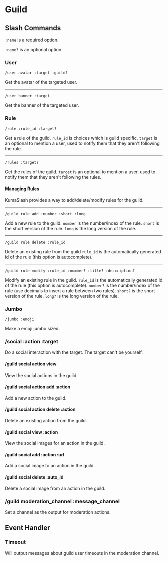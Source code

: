 # Guild

## Slash Commands

`:name` is a required option.

`:name?` is an optional option.

### User

```
/user avatar :target :guild?
```

Get the avatar of the targeted user.

---

```
/user banner :target
```

Get the banner of the targeted user.

### Rule

```
/rule :rule_id :target?
```

Get a rule of the guild.
`rule_id` is choices which is guild specific.
`target` is an optional to mention a user, used to notify them that they aren't following the rule.

---

```
/rules :target?
```

Get the rules of the guild.
`target` is an optional to mention a user, used to notify them that they aren't following the rules.

#### Managing Rules

KumaSlash provides a way to add/delete/modify rules for the guild.

---

```
/guild rule add :number :short :long
```

Add a new rule to the guild.
`number` is the number/index of the rule.
`short` is the short version of the rule.
`long` is the long version of the rule.

---

```
/guild rule delete :rule_id
```

Delete an existing rule from the guild
`rule_id` is the automatically generated id of the rule (this option is autocomplete).

---


```
/guild rule modify :rule_id :number? :title? :description?
```

Modify an existing rule in the guild.
`rule_id` is the automatically generated id of the rule (this option is autocomplete).
`number?` is the number/index of the rule (use decimals to insert a rule between two rules).
`short?` is the short version of the rule.
`long?` is the long version of the rule.

### Jumbo

```
/jumbo :emoji
```

Make a emoji jumbo sized.

### /social :action :target

Do a social interaction with the target.
The target can't be yourself.

#### /guild social action view

View the social actions in the guild.

#### /guild social action add :action

Add a new action to the guild.

#### /guild social action delete :action

Delete an existing action from the guild.

#### /guild social view :action

View the social images for an action in the guild.

#### /guild social add :action :url

Add a social image to an action in the guild.

#### /guild social delete :auto_id

Delete a social image from an action in the guild.

### /guild moderation_channel :message_channel

Set a channel as the output for moderation actions.

## Event Handler

### Timeout

Will output messages about guild user timeouts in the moderation channel.
